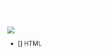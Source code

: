 <h1 style="color: #FFF"> Seja Bem vindo </h1>

<img src="!https://user-images.githubusercontent.com/70240441/97352664-531d6480-1869-11eb-8a06-19aff0568e08.jpg">

- [] HTML
